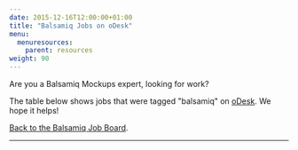 ```yaml
---
date: 2015-12-16T12:00:00+01:00
title: "Balsamiq Jobs on oDesk"
menu:
  menuresources:
    parent: resources
weight: 90
---
```


Are you a Balsamiq Mockups expert, looking for work?

The table below shows jobs that were tagged "balsamiq" on [oDesk](http://www.odesk.com). We hope it helps!

[Back to the Balsamiq Job Board](http://support.balsamiq.com/customer/portal/articles/321961).

* * *

<style type="text/css">.odesk-title-default { margin-left:5px !important; margin-right:0 !important; font-size: 18px !important; } #odesk-widget { padding-top: 10px !important; margin-left: -15px !important; width: 700px; } .active { font-weight:bold; } .odesk-pagination ul { margin-left: 100px !important; } .odesk-contractor-listing .odesk-widget-listing-panel, .odesk-job-listing .odesk-widget-listing-panel { margin-top: -110px !important; width: 450px !important; } .odesk-contractor-listing .odesk-widget-title, .odesk-job-listing .odesk-widget-title { margin-left: 460px !important; } .odesk-job-filter-and-sort { margin-left: 460px !important; position: absolute !important; margin-top: 110px !important; }</style><link href="http://cdn.widget3.odeskps.com/static/default_widget_look.css" rel="stylesheet" type="text/css"> <link href="https://cdn-widget3.odeskps.com/static/fullpage_widget_look.css" rel="stylesheet" type="text/css"> <script type="text/javascript">(new oDeskWidget()).jobs({ 'q': 'balsamiq', 'id': 'odesk-widget', 'perPage': 5, 'widget_init_url': 'http://widget3.odeskps.com/api/v1/jobs/all/', 'api_url': 'http://widget3.odeskps.com/api/v1/jobs/search/', 'widget_data_url': 'http://widget3.odeskps.com/api/v1/jobs/widget/', 'postAJobButton': true, 'openLinkInNewTab': true, 'titleVars': {'title': 'Find Balsamiq Jobs'}, 'clientId': 'balsamiq' });</script>